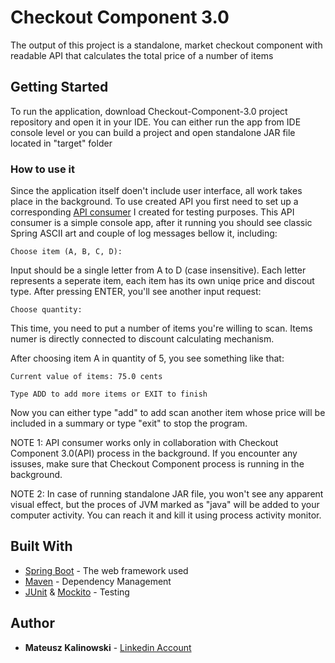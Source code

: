 # Checkout Component 3.0

The output of this project is a standalone, market checkout component with readable API that calculates the total price of a number of items

## Getting Started

To run the application, download Checkout-Component-3.0 project repository and open it in your IDE.
You can either run the app from IDE console level or you can build a project and open standalone JAR file located in "target" folder

### How to use it

Since the application itself doen't include user interface, all work takes place in the background.
To use created API you first need to set up a corresponding [API consumer](https://github.com/MatthewHayworth/CheckoutConsumer/archive/master.zip) I created for testing purposes. 
This API consumer is a simple console app, after it running you should see classic Spring ASCII art and couple of log messages bellow it, including:

```
Choose item (A, B, C, D):
```

Input should be a single letter from A to D (case insensitive). Each letter represents a seperate item, each item has its own uniqe price and discout type.
After pressing ENTER, you'll see another input request:

```
Choose quantity: 
```

This time, you need to put a number of items you're willing to scan. Items numer is directly connected to discount calculating mechanism.

After choosing item A in quantity of 5, you see something like that:
```
Current value of items: 75.0 cents

Type ADD to add more items or EXIT to finish
```

Now you can either type "add" to add scan another item whose price will be included in a summary or type "exit" to stop the program.

NOTE 1: API consumer works only in collaboration with Checkout Component 3.0(API) process in the background. If you encounter any issuses, make sure that Checkout Component process is running in the background.

NOTE 2: In case of running standalone JAR file, you won't see any apparent visual effect, but the proces of JVM marked as "java" will be added to your computer activity. You can reach it and kill it using process activity monitor.



## Built With

* [Spring Boot](https://projects.spring.io/spring-boot/) - The web framework used
* [Maven](https://maven.apache.org/) - Dependency Management
* [JUnit](http://junit.org/junit5/) & [Mockito](http://site.mockito.org) - Testing

## Author

* **Mateusz Kalinowski** - [Linkedin Account](https://www.linkedin.com/in/mateusz-kalinowski-ba1544ba/)


